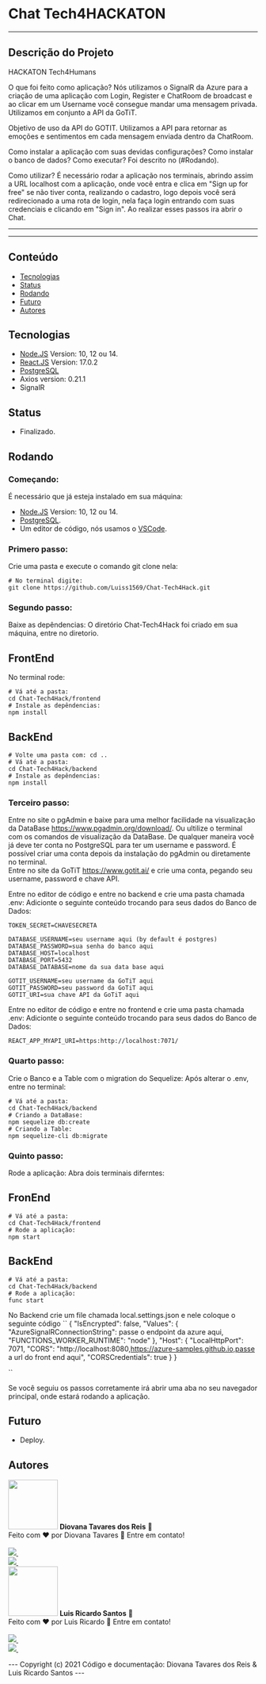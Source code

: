 # Chat Tech4HACKATON

---

## Descrição do Projeto

HACKATON Tech4Humans

O que foi feito como aplicação?
Nós utilizamos o SignalR da Azure para a criação de uma aplicação com Login, Register e ChatRoom de broadcast e ao clicar em um Username você consegue mandar uma mensagem privada. Utilizamos em conjunto a API da GoTiT.

Objetivo de uso da API do GOTIT.
Utilizamos a API para retornar as emoções e sentimentos em cada mensagem enviada dentro da ChatRoom.

Como instalar a aplicação com suas devidas configurações?
Como instalar o banco de dados?
Como executar?
Foi descrito no (#Rodando).

Como utilizar?
É necessário rodar a aplicação nos terminais, abrindo assim a URL localhost com a aplicação, onde você entra e clica em "Sign up for free" se não tiver conta, realizando o cadastro, logo depois você será redirecionado a uma rota de login, nela faça login entrando com suas credenciais e clicando em "Sign in". Ao realizar esses passos ira abrir o Chat.

---

<hr></hr>

## Conteúdo

- [Tecnologias](#Tecnologias)
- [Status](#Status)
- [Rodando](#Rodando)
- [Futuro](#Futuro)
- [Autores](#Autores)

## Tecnologias

- [Node.JS](https://nodejs.org/en/) Version: 10, 12 ou 14.
- [React.JS](https://pt-br.reactjs.org/) Version: 17.0.2
- [PostgreSQL](https://www.postgresql.org/)
- Axios version: 0.21.1
- SignalR

## Status

- Finalizado.

## Rodando

### Começando:

É necessário que já esteja instalado em sua máquina:

- [Node.JS](https://nodejs.org/en/) Version: 10, 12 ou 14.
- [PostgreSQL](https://www.postgresql.org/).
- Um editor de código, nós usamos o [VSCode](https://code.visualstudio.com/).

### Primero passo:

Crie uma pasta e execute o comando git clone nela:

```
# No terminal digite:
git clone https://github.com/Luiss1569/Chat-Tech4Hack.git
```

### Segundo passo:

Baixe as depêndencias:
O diretório Chat-Tech4Hack foi criado em sua máquina, entre no diretorio.

<h2>FrontEnd</h2>
No terminal rode:

```
# Vá até a pasta:
cd Chat-Tech4Hack/frontend
# Instale as depêndencias:
npm install
```

<h2>BackEnd</h2>

```
# Volte uma pasta com: cd ..
# Vá até a pasta:
cd Chat-Tech4Hack/backend
# Instale as depêndencias:
npm install
```

### Terceiro passo:

Entre no site o pgAdmin e baixe para uma melhor facilidade na visualização da DataBase https://www.pgadmin.org/download/. Ou ultilize o terminal com os comandos de visualização da DataBase. De qualquer maneira você já deve ter conta no PostgreSQL para ter um username e password. É possível criar uma conta depois da instalação do pgAdmin ou diretamente no terminal.  
Entre no site da GoTiT https://www.gotit.ai/ e crie uma conta, pegando seu username, password e chave API.

Entre no editor de código e entre no backend e crie uma pasta chamada .env:
Adicionte o seguinte conteúdo trocando para seus dados do Banco de Dados:

```
TOKEN_SECRET=CHAVESECRETA

DATABASE_USERNAME=seu username aqui (by default é postgres)
DATABASE_PASSWORD=sua senha do banco aqui
DATABASE_HOST=localhost
DATABASE_PORT=5432
DATABASE_DATABASE=nome da sua data base aqui

GOTIT_USERNAME=seu username da GoTiT aqui
GOTIT_PASSWORD=seu password da GoTiT aqui
GOTIT_URI=sua chave API da GoTiT aqui
```

Entre no editor de código e entre no frontend e crie uma pasta chamada .env:
Adicionte o seguinte conteúdo trocando para seus dados do Banco de Dados:

```
REACT_APP_MYAPI_URI=https:http://localhost:7071/
```

### Quarto passo:

Crie o Banco e a Table com o migration do Sequelize:
Após alterar o .env, entre no terminal:

```
# Vá até a pasta:
cd Chat-Tech4Hack/backend
# Criando a DataBase:
npm sequelize db:create
# Criando a Table:
npm sequelize-cli db:migrate
```

### Quinto passo:

Rode a aplicação:
Abra dois terminais diferntes:

<h2>FronEnd</h2>

```
# Vá até a pasta:
cd Chat-Tech4Hack/frontend
# Rode a aplicação:
npm start
```

<h2>BackEnd</h2>

```
# Vá até a pasta:
cd Chat-Tech4Hack/backend
# Rode a aplicação:
func start
```

No Backend crie um file chamada local.settings.json e nele coloque o seguinte código
``
{
  "IsEncrypted": false,
  "Values": {
    "AzureSignalRConnectionString": passe o endpoint da azure aqui,
    "FUNCTIONS_WORKER_RUNTIME": "node"
  },
  "Host": {
    "LocalHttpPort": 7071,
    "CORS": "http://localhost:8080,https://azure-samples.github.io,passe a url do front end aqui",
    "CORSCredentials": true
  }
}

``

Se você seguiu os passos corretamente irá abrir uma aba no seu navegador principal, onde estará rodando a aplicação.

## Futuro

- Deploy.

## Autores

<img src="https://avatars.githubusercontent.com/u/78224429?s=400&u=2dd2a42c63a60f2a1f519a16828ef8f0aa755467&v=4" width="100px;" alt=""/>
<b>Diovana Tavares dos Reis</b> 🐣 <br>
Feito com ❤️ por Diovana Tavares 🤝 Entre em contato! <br><br>
<a href="https://www.instagram.com/diovana_tavares/"> 
    <img src="https://img.shields.io/badge/Instagram-E4405F?style=for-the-badge&logo=instagram&logoColor=white" />
</a>&nbsp;&nbsp; <br>
<a href="mailto:diovanatavaresr@gmail.com">
    <img src="https://img.shields.io/badge/Gmail-D14836?style=for-the-badge&logo=gmail&logoColor=white" />
</a>&nbsp;&nbsp; <br>

<img src="https://pps.whatsapp.net/v/t61.24694-24/206849768_196039702456718_4788098615142983361_n.jpg?ccb=11-4&oh=b4a3d0472e61716dd44f4bbeaaef3f96&oe=611AE981" width="100px;" alt=""/>
<b>Luis Ricardo Santos</b> 👾 <br>
Feito com ❤️ por Luis Ricardo 🤝 Entre em contato! <br><br>
<a href="https://www.instagram.com/luisricar_do/"> 
    <img src="https://img.shields.io/badge/Instagram-E4405F?style=for-the-badge&logo=instagram&logoColor=white" />
</a>&nbsp;&nbsp; <br>
<a href="mailto:luisricardo0626@gmail.com">
    <img src="https://img.shields.io/badge/Gmail-D14836?style=for-the-badge&logo=gmail&logoColor=white" />
</a>&nbsp;&nbsp; <br>

--- Copyright (c) 2021 Código e documentação: Diovana Tavares dos Reis & Luis Ricardo Santos ---
